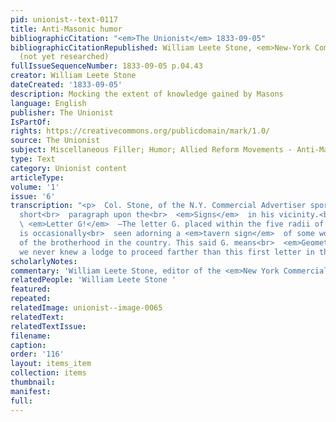 ```yaml
---
pid: unionist--text-0117
title: Anti-Masonic humor
bibliographicCitation: "<em>The Unionist</em> 1833-09-05"
bibliographicCitationRepublished: William Leete Stone, <em>New-York Commercial Advertiser</em>
  (not yet researched)
fullIssueSequenceNumber: 1833-09-05 p.04.43
creator: William Leete Stone
dateCreated: '1833-09-05'
description: Mocking the extent of knowledge gained by Masons
language: English
publisher: The Unionist
IsPartOf: 
rights: https://creativecommons.org/publicdomain/mark/1.0/
source: The Unionist
subject: Miscellaneous Filler; Humor; Allied Reform Movements - Anti-Masonry
type: Text
category: Unionist content
articleType: 
volume: '1'
issue: '6'
transcription: "<p>  Col. Stone, of the N.Y. Commercial Advertiser sports the following
  short<br>  paragraph upon the<br>  <em>Signs</em>  in his vicinity.<br></p><p>  ☞<br>
  \ <em>Letter G!</em>  —The letter G. placed within the five radii of a masonic star,
  is occasionally<br>  seen adorning a <em>tavern sign</em>  of some worthy member
  of the brotherhood in the country. This said G. means<br>  <em>Geometry,</em>  and
  we never knew a lodge to proceed farther than this first letter in the<br>  science.<br></p>"
scholarlyNotes: 
commentary: 'William Leete Stone, editor of the <em>New York Commercial Advertiser</em> '
relatedPeople: 'William Leete Stone '
featured: 
repeated: 
relatedImage: unionist--image-0065
relatedText: 
relatedTextIssue: 
filename: 
caption: 
order: '116'
layout: items_item
collection: items
thumbnail: 
manifest: 
full: 
---
```

